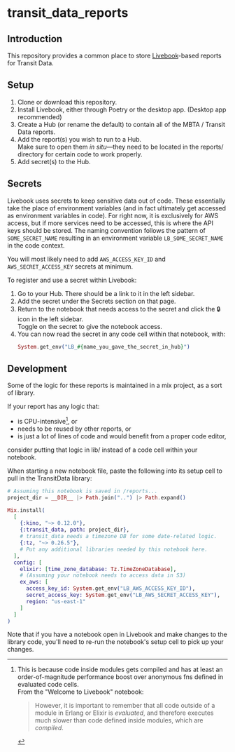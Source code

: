 # transit_data_reports

## Introduction

This repository provides a common place to store
[Livebook](https://livebook.dev)-based reports for Transit Data.

## Setup

1. Clone or download this repository.
2. Install Livebook, either through Poetry or the desktop app. (Desktop app
   recommended)
3. Create a Hub (or rename the default) to contain all of the MBTA / Transit
   Data reports.
4. Add the report(s) you wish to run to a Hub.\
   Make sure to open them _in situ_—they need to be located in the reports/
   directory for certain code to work properly.
5. Add secret(s) to the Hub.

## Secrets

Livebook uses secrets to keep sensitive data out of code. These essentially take
the place of environment variables (and in fact ultimately get accessed as
environment variables in code). For right now, it is exclusively for AWS access,
but if more services need to be accessed, this is where the API keys should be
stored. The naming convention follows the pattern of `SOME_SECRET_NAME`
resulting in an environment variable `LB_SOME_SECRET_NAME` in the code context.

You will most likely need to add `AWS_ACCESS_KEY_ID` and `AWS_SECRET_ACCESS_KEY`
secrets at minimum.

To register and use a secret within Livebook:
1. Go to your Hub. There should be a link to it in the left sidebar.
2. Add the secret under the Secrets section on that page.
3. Return to the notebook that needs access to the secret and click the 🔒 icon
   in the left sidebar.\
   Toggle on the secret to give the notebook access.
4. You can now read the secret in any code cell within that notebook, with:
   ```ex
   System.get_env("LB_#{name_you_gave_the_secret_in_hub}")
   ```

## Development

Some of the logic for these reports is maintained in a mix project, as a sort of
library.

If your report has any logic that:
- is CPU-intensive[^1], or
- needs to be reused by other reports, or
- is just a lot of lines of code and would benefit from a proper code editor,

consider putting that logic in lib/ instead of a code cell within your
notebook.

When starting a new notebook file, paste the following into its setup cell to
pull in the TransitData library:
```ex
# Assuming this notebook is saved in /reports...
project_dir = __DIR__ |> Path.join("..") |> Path.expand()

Mix.install(
  [
    {:kino, "~> 0.12.0"},
    {:transit_data, path: project_dir},
    # transit_data needs a timezone DB for some date-related logic.
    {:tz, "~> 0.26.5"},
    # Put any additional libraries needed by this notebook here.
  ],
  config: [
    elixir: [time_zone_database: Tz.TimeZoneDatabase],
    # (Assuming your notebook needs to access data in S3)
    ex_aws: [
      access_key_id: System.get_env("LB_AWS_ACCESS_KEY_ID"),
      secret_access_key: System.get_env("LB_AWS_SECRET_ACCESS_KEY"),
      region: "us-east-1"
    ]
  ]
)
```

Note that if you have a notebook open in Livebook and make changes to the
library code, you'll need to re-run the notebook's setup cell to pick up your
changes.

[^1]: This is because code inside modules gets compiled and has at least an
    order-of-magnitude performance boost over anonymous fns defined in evaluated
    code cells.\
      From the "Welcome to Livebook" notebook:
      > However, it is important to remember that all code outside of a module
      > in Erlang or Elixir is *evaluated*, and therefore executes much slower
      > than code defined inside modules, which are *compiled*.
